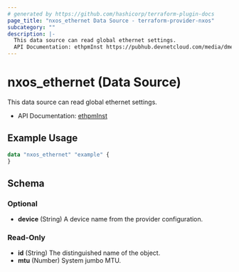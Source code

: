 ```yaml
---
# generated by https://github.com/hashicorp/terraform-plugin-docs
page_title: "nxos_ethernet Data Source - terraform-provider-nxos"
subcategory: ""
description: |-
  This data source can read global ethernet settings.
  API Documentation: ethpmInst https://pubhub.devnetcloud.com/media/dme-docs-10-2-2/docs/Interfaces/ethpm:Inst/
---
```


# nxos_ethernet (Data Source)

This data source can read global ethernet settings.

- API Documentation: [ethpmInst](https://pubhub.devnetcloud.com/media/dme-docs-10-2-2/docs/Interfaces/ethpm:Inst/)

## Example Usage

```terraform
data "nxos_ethernet" "example" {
}
```

<!-- schema generated by tfplugindocs -->
## Schema

### Optional

- **device** (String) A device name from the provider configuration.

### Read-Only

- **id** (String) The distinguished name of the object.
- **mtu** (Number) System jumbo MTU.



